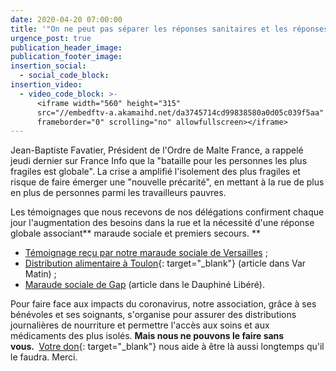 ```yaml
---
date: 2020-04-20 07:00:00
title: '"On ne peut pas séparer les réponses sanitaires et les réponses sociales"'
urgence_post: true
publication_header_image:
publication_footer_image:
insertion_social:
  - social_code_block:
insertion_video:
  - video_code_block: >-
      <iframe width="560" height="315"
      src="//embedftv-a.akamaihd.net/da3745714cd99838580a0d05c039f5aa"
      frameborder="0" scrolling="no" allowfullscreen></iframe>
---
```


Jean-Baptiste Favatier, Pr&eacute;sident de l'Ordre de Malte France, a rappel&eacute; jeudi dernier sur France Info que la "bataille pour les personnes les plus fragiles est globale". La crise a amplifi&eacute; l'isolement des plus fragiles et risque de faire &eacute;merger une "nouvelle pr&eacute;carit&eacute;", en mettant &agrave; la rue de plus en plus de personnes parmi les travailleurs pauvres.

Les t&eacute;moignages que nous recevons de nos d&eacute;l&eacute;gations confirment chaque jour l'augmentation des besoins dans la rue et la n&eacute;cessit&eacute; d'une r&eacute;ponse globale associant**&nbsp;maraude sociale et premiers secours.&nbsp;**

* [T&eacute;moignage re&ccedil;u par notre maraude sociale de Versailles](/uploads/78-RécitsMaraudesVersailles.pdf) ;
* [Distribution alimentaire &agrave; Toulon](https://www.varmatin.com/vie-locale/des-repas-pour-les-plus-demunis-prepares-par-la-base-navale-de-toulon-495308){: target="_blank"} (article dans Var Matin) ;
* [Maraude sociale de Gap](https://www.ledauphine.com/sante/2020/04/14/ils-sont-mobilises-aupres-des-populations-fragiles-la-maraude-de-l-ordre-de-malte-en-images-coronavirus-covid19) (article dans le Dauphin&eacute; Lib&eacute;r&eacute;).

Pour faire face aux impacts du coronavirus, notre association, gr&acirc;ce &agrave; ses b&eacute;n&eacute;voles et ses soignants, s'organise pour assurer des distributions journali&egrave;res de nourriture et permettre l'acc&egrave;s aux soins et aux m&eacute;dicaments des plus isol&eacute;s. **Mais nous ne pouvons le faire sans vous.&nbsp;**&nbsp;[Votre don](https://don.ordredemaltefrance.org/?cid=11&amp;reserved_code_origine=Webcovid){: target="_blank"} nous aide &agrave; &ecirc;tre l&agrave; aussi longtemps qu'il le faudra. Merci.&nbsp;